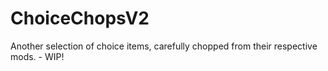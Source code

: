 # ChoiceChopsV2
Another selection of choice items, carefully chopped from their respective mods. - WIP!
